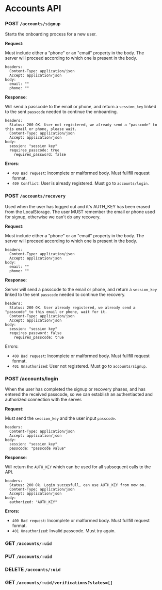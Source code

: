 # Accounts API

### POST `/accounts/signup`

Starts the onboarding process for a new user. 

**Request**: 

Must include either a "phone" or an "email"  property in the body. The server will proceed according to which one is present in the body.

~~~
headers:
  Content-Type: application/json
  Accept: application/json
body: 
  email: ""
  phone: ""
~~~

**Response**: 

Will send a passcode to the email or phone, and return a `session_key` linked to the sent `passcode` needed to continue the onboarding.

~~~
headers:
  Status: 200 OK. User not registered, we already send a "passcode" to this email or phone, please wait.
  Content-Type: application/json
  Accept: application/json
body: 
  session: "session key"
  requires_passcode: true
	requires_password: false
~~~

**Errors**:

- `400 Bad request`: Incomplete or malformed body. Must fullfill request format.
- `409 Conflict`:  User is already registered. Must go to `accounts/login`.

### POST `/accounts/recovery`

Used when the user has logged out and it's AUTH_KEY has been erased from the LocalStorage. The user MUST remember the email or phone used for signup, otherwise we can't do any recovery.

**Request**:  

Must include either a "phone" or an "email"  property in the body. The server will proceed according to which one is present in the body.

~~~
headers:
  Content-Type: application/json
  Accept: application/json
body: 
  email: ""
  phone: ""
~~~

**Response**: 

Server will send a passcode to the email or phone, and return a `session_key` linked to the sent `passcode` needed to continue the recovery. 

~~~
headers:
  Status: 200 OK. User already registered, we already send a "passcode" to this email or phone, wait for it.
  Content-Type: application/json
  Accept: application/json
body: 
  session: "session key"
  requires_password: false
	requires_passcode: true
~~~

Errors:
- `400 Bad request`:  Incomplete or malformed body. Must fullfill request format.
- `401 Unauthorized`:  User not registered. Must go to `accounts/signup`.

### POST /accounts/login

When the user has completed the signup or recovery phases, and has entered the received passcode, so we can establish an authentiacted and authorized connection with the server.

**Request**: 

Must send the `session_key` and the user input `passcode`.

~~~
headers:
  Content-Type: application/json
  Accept: application/json
body: 
  session: "session_key"
  passcode: "passcode value" 
~~~

**Response**: 

Will return the `AUTH_KEY` which can be used  for all subsequent calls to the API.

~~~
headers:
  Status: 200 Ok. Login succesfull, can use AUTH_KEY from now on.
  Content-Type: application/json
  Accept: application/json
body: 
  authorized: "AUTH_KEY"
~~~

**Errors:**

- `400 Bad request`:  Incomplete or malformed body. Must fullfill request format.
- `401 Unauthorized`:  Invalid passcode. Must try again.

### GET `/accounts/:uid`

### PUT `/accounts/:uid`

### DELETE `/accounts/:uid`

### GET `/accounts/:uid/verifications?states=[]`
